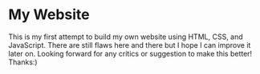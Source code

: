 # My Website

This is my first attempt to build my own website using HTML, CSS, and JavaScript. There are still flaws here and there but I hope I can improve it later on. Looking forward for any critics or suggestion to make this better! Thanks:)

